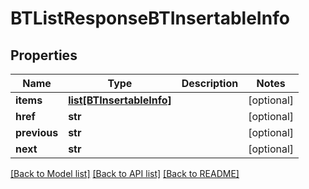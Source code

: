 # BTListResponseBTInsertableInfo

## Properties
Name | Type | Description | Notes
------------ | ------------- | ------------- | -------------
**items** | [**list[BTInsertableInfo]**](BTInsertableInfo.md) |  | [optional] 
**href** | **str** |  | [optional] 
**previous** | **str** |  | [optional] 
**next** | **str** |  | [optional] 

[[Back to Model list]](../README.md#documentation-for-models) [[Back to API list]](../README.md#documentation-for-api-endpoints) [[Back to README]](../README.md)


